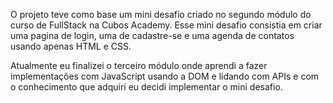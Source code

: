 O projeto teve como base um mini desafio criado no segundo módulo do curso de FullStack na Cubos Academy.
Esse mini desafio consistia em criar uma pagina de login, uma de cadastre-se e uma agenda de contatos usando apenas HTML e CSS.

Atualmente eu finalizei o terceiro módulo onde aprendi a fazer implementações com JavaScript usando a DOM e lidando com APIs e com o conhecimento que adquiri eu decidi implementar o mini desafio.
